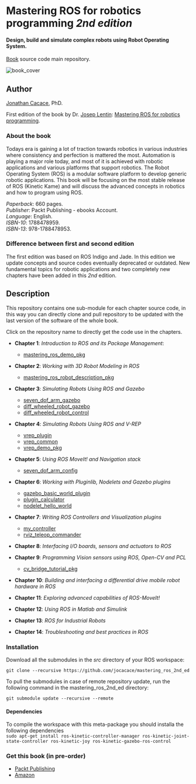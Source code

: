 # **Mastering ROS for robotics programming** _2nd edition_
#### Design, build and simulate complex robots using Robot Operating System.


[Book](https://www.packtpub.com/hardware-and-creative/mastering-ros-robotics-programming-second-edition) source code main repository.

![book_cover](http://wpage.unina.it/jonathan.cacace/Media/book_cover.png "mastering_ros_for_robotics_programming")

## **Author**
[Jonathan Cacace](http://wpage.unina.it/jonathan.cacace), PhD.

First edition of the book by Dr. [Josep Lentin](https://www.linkedin.com/in/lentinjoseph/): [Mastering ROS for robotics programming](http://mastering-ros.com/).

### **About the book**
Todays era is gaining a lot of traction towards robotics in various industries where consistency and perfection is mattered the most. Automation is playing a major role today, and most of it is achieved with robotic applications and various platforms that support robotics. The Robot Operating System (ROS) is a modular software platform to develop generic robotic applications. This book will be focusing on the most stable release of ROS (Kinetic Kame) and will discuss the advanced concepts in robotics and how to program using ROS.

_Paperback_: 660 pages.  
_Publisher_: Packt Publishing - ebooks Account.  
_Language_: English.  
_ISBN-10_: 1788478959.  
_ISBN-13_: 978-1788478953.  

### **Difference between first and second edition**
The first edition was based on ROS Indigo and Jade. In this edition we update concepts and source codes eventually deprecated or outdated. New fundamental topics for robotic applications and two completely new chapters have been added in this _2nd_ edition. 

## **Description**
This repository contains one sub-module for each chapter source code, in this way you can directly clone and pull repository to be updated with the last version of the software of the whole book.

Click on the repository name to directly get the code use in the chapters.

- **Chapter 1**: _Introduction to ROS and its Package Management_:
  - [mastering\_ros\_demo\_pkg](https://github.com/jocacace/mastering_ros_demo_pkg)  

- **Chapter 2**: _Working with 3D Robot Modeling in ROS_
  - [mastering\_ros\_robot\_description\_pkg](https://github.com/jocacace/mastering_ros_robot_description_pkg)  

- **Chapter 3**: _Simulating Robots Using ROS and Gazebo_
  - [seven\_dof\_arm\_gazebo](https://github.com/jocacace/seven_dof_arm_gazebo)
  - [diff\_wheeled\_robot\_gazebo](https://github.com/jocacace/diff_wheeled_robot_gazebo)
  - [diff\_wheeled\_robot\_control](https://github.com/jocacace/diff_wheeled_robot_control)  
- **Chapter 4**: _Simulating Robots Using ROS and V-REP_ 
  - [vrep\_plugin](https://github.com/jocacace/vrep_plugin/)
  - [vrep\_common](https://github.com/jocacace/vrep_common/)
  - [vrep\_demo\_pkg](https://github.com/jocacace/vrep_demo_pkg)


- **Chapter 5**: _Using ROS MoveIt! and Navigation stack_  
  - [seven\_dof\_arm\_config](https://github.com/jocacace/seven_dof_arm_config)

- **Chapter 6**: _Working with Pluginlib, Nodelets and Gazebo plugins_ 
  - [gazebo\_basic\_world\_plugin](https://github.com/jocacace/gazebo_basic_world_plugin)
  - [plugin\_calculator](https://github.com/jocacace/plugin_calculator)
  - [nodelet\_hello\_world](https://github.com/jocacace/nodelet_hello_world)

- **Chapter 7**: _Writing ROS Controllers and Visualization plugins_
  - [my\_controller](https://github.com/jocacace/my_controller)
  - [rviz\_teleop\_commander](https://github.com/jocacace/rviz_teleop_commander)


- **Chapter 8**: _Interfacing I/O boards, sensors and actuators to ROS_

- **Chapter 9**: _Programming Vision sensors using ROS, Open-CV and PCL_
  - [cv\_bridge\_tutorial\_pkg](https://github.com/jocacace/cv_bridge_tutorial_pkg)


- **Chapter 10**: _Building and interfacing a differential drive mobile robot hardware in ROS_

- **Chapter 11**: _Exploring advanced capabilities of ROS-MoveIt!_
 

- **Chapter 12**: _Using ROS in Matlab and Simulink_ 

- **Chapter 13**: _ROS for Industrial Robots_

- **Chapter 14**: _Troubleshooting and best 
practices in ROS_



### **Installation** 
Download all the submodules in the _src_ directory of your ROS workspace:

```git clone --recursive https://github.com/jocacace/mastering_ros_2nd_ed```

To pull the submodules in case of remote repository update, run the following command in the mastering\_ros\_2nd\_ed directory:

```git submodule update --recursive --remote```

#### **Dependencies** 
To compile the workspace with this meta-package you should installa the following dependencies  
```sudo apt-get install ros-kinetic-controller-manager ros-kinetic-joint-state-controller ros-kinetic-joy ros-kinetic-gazebo-ros-control```
### **Get this book** (in pre-order)
- [Packt Publishing](https://www.packtpub.com/hardware-and-creative/mastering-ros-robotics-programming-second-edition) 
- [Amazon](https://www.amazon.com/Mastering-ROS-Robotics-Programming-Second/dp/1788478959)
